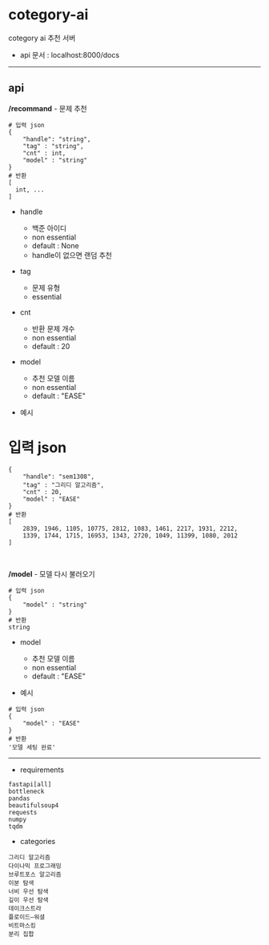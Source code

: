 # cotegory-ai
cotegory ai 추천 서버

+ api 문서 : localhost:8000/docs
---
## api 

**/recommand** - 문제 추천
```
# 입력 json
{
    "handle": "string",
    "tag" : "string",
    "cnt" : int, 
    "model" : "string"
}
# 반환
[
  int, ...
]
```
- handle
  + 백준 아이디
  + non essential
  + default : None
  + handle이 없으면 랜덤 추천

- tag 
  + 문제 유형
  + essential
 
- cnt
  + 반환 문제 개수 
  + non essential
  + default : 20


- model
  + 추천 모델 이름
  + non essential
  + default : "EASE"

- 예시
# 입력 json
```
{
    "handle": "sem1308",
    "tag" : "그리디 알고리즘",
    "cnt" : 20, 
    "model" : "EASE"
}
# 반환
[
    2839, 1946, 1105, 10775, 2812, 1083, 1461, 2217, 1931, 2212,
    1339, 1744, 1715, 16953, 1343, 2720, 1049, 11399, 1080, 2012
]
```
<br/>

**/model** - 모델 다시 불러오기
```
# 입력 json
{
    "model" : "string"
}
# 반환
string
```
- model
  + 추천 모델 이름
  + non essential
  + default : "EASE"

- 예시
```
# 입력 json
{
    "model" : "EASE"
}
# 반환
'모델 세팅 완료'
```

---
+ requirements
```
fastapi[all]
bottleneck
pandas
beautifulsoup4
requests
numpy
tqdm
```

+ categories
```
그리디 알고리즘
다이나믹 프로그래밍
브루트포스 알고리즘
이분 탐색
너비 우선 탐색
깊이 우선 탐색
데이크스트라
플로이드–워셜
비트마스킹
분리 집합
```
